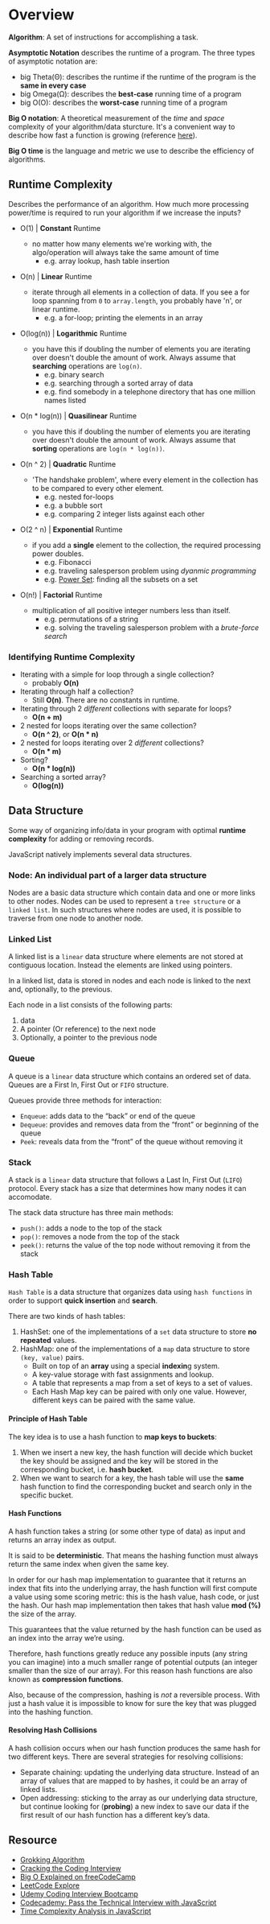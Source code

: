 # Overview

**Algorithm**: A set of instructions for accomplishing a task.

**Asymptotic Notation** describes the runtime of a program. The three types of asymptotic notation are:
- big Theta(Θ): describes the runtime if the runtime of the program is the **same in every case** 
- big Omega(Ω): describes the **best-case** running time of a program
- big O(O): describes the **worst-case** running time of a program 

**Big O notation**: A theoretical measurement of the *time* and *space* complexity of your algorithm/data sturcture. It's a convenient way to describe how fast a function is growing (reference [here](https://yourbasic.org/algorithms/big-o-notation-explained/)).

**Big O time** is the language and metric we use to describe the efficiency of algorithms.


## Runtime Complexity

Describes the performance of an algorithm. How much more processing power/time is required to run your algorithm if we increase the inputs?
- O(1) | **Constant** Runtime
    - no matter how many elements we're working with, the algo/operation will always take the same amount of time
        - e.g. array lookup, hash table insertion

- O(n) | **Linear** Runtime
    - iterate through all elements in a collection of data. If you see a for loop spanning from `0` to `array.length`, you probably have 'n', or linear runtime.
        - e.g. a for-loop; printing the elements in an array

- O(log(n)) | **Logarithmic** Runtime
    - you have this if doubling the number of elements you are iterating over doesn't double the amount of work. Always assume that **searching** operations are `log(n)`. 
        - e.g. binary search
        - e.g. searching through a sorted array of data
        - e.g. find somebody in a telephone directory that has one million names listed

- O(n * log(n)) | **Quasilinear** Runtime
    - you have this if doubling the number of elements you are iterating over doesn't double the amount of work. Always assume that **sorting** operations are `log(n * log(n))`.

- O(n ^ 2) | **Quadratic** Runtime
    - 'The handshake problem', where every element in the collection has to be compared to every other element.
        - e.g. nested for-loops
        - e.g. a bubble sort
        - e.g. comparing 2 integer lists against each other

- O(2 ^ n) | **Exponential** Runtime
    - if you add a **single** element to the collection, the required processing power doubles. 
        - e.g. Fibonacci  
        - e.g. traveling salesperson problem using *dyanmic programming*      
        - e.g. [Power Set](https://adrianmejia.com/most-popular-algorithms-time-complexity-every-programmer-should-know-free-online-tutorial-course/#Power-Set): finding all the subsets on a set

- O(n!) | **Factorial** Runtime
    - multiplication of all positive integer numbers less than itself. 
        - e.g. permutations of a string
        - e.g. solving the traveling salesperson problem with a *brute-force search*

### Identifying Runtime Complexity
- Iterating with a simple for loop through a single collection?
    - probably **O(n)**
- Iterating through half a collection?
    - Still **O(n)**. There are no constants in runtime.
- Iterating through 2 *different* collections with separate for loops?
    - **O(n + m)**
- 2 nested for loops iterating over the same collection?
    - **O(n ^ 2)**, or **O(n * n)**
- 2 nested for loops iterating over 2 *different* collections?
    - **O(n * m)**
- Sorting?
    - **O(n * log(n))**
- Searching a sorted array?
    - **O(log(n))**

## Data Structure

Some way of organizing info/data in your program with optimal **runtime complexity** for adding or removing records.

JavaScript natively implements several data structures.

### Node: An individual part of a larger data structure

Nodes are a basic data structure which contain data and one or more links to other nodes. Nodes can be used to represent a `tree structure` or a `linked list`. In such structures where nodes are used, it is possible to traverse from one node to another node.

### Linked List

A linked list is a `linear` data structure where elements are not stored at contiguous location. Instead the elements are linked using pointers.

In a linked list, data is stored in nodes and each node is linked to the next and, optionally, to the previous. 

Each node in a list consists of the following parts: 
1) data 
2) A pointer (Or reference) to the next node 
3) Optionally, a pointer to the previous node

### Queue

A queue is a `linear` data structure which contains an ordered set of data. Queues are a First In, First Out or `FIFO` structure.

Queues provide three methods for interaction:
- `Enqueue`: adds data to the “back” or end of the queue
- `Dequeue`: provides and removes data from the “front” or beginning of the queue
- `Peek`: reveals data from the “front” of the queue without removing it

### Stack

A stack is a `linear` data structure that follows a Last In, First Out (`LIFO`) protocol. Every stack has a size that determines how many nodes it can accomodate.

The stack data structure has three main methods: 
- `push()`: adds a node to the top of the stack
- `pop()`: removes a node from the top of the stack
- `peek()`: returns the value of the top node without removing it from the stack

### Hash Table

`Hash Table` is a data structure that organizes data using `hash functions` in order to support **quick insertion** and **search**.

There are two kinds of hash tables:
1. HashSet: one of the implementations of a `set` data structure to store **no repeated** values.
2. HashMap: one of the implementations of a `map` data structure to store `(key, value)` pairs.
    - Built on top of an **array** using a special **indexin**g system.
    - A key-value storage with fast assignments and lookup.
    - A table that represents a map from a set of keys to a set of values.
    - Each Hash Map key can be paired with only one value. However, different keys can be paired with the same value.

#### Principle of Hash Table

The key idea is to use a hash function to **map keys to buckets**:
1. When we insert a new key, the hash function will decide which bucket the key should be assigned and the key will be stored in the corresponding bucket, i.e. **hash bucket**.
2. When we want to search for a key, the hash table will use the **same** hash function to find the corresponding bucket and search only in the specific bucket.

#### Hash Functions

A hash function takes a string (or some other type of data) as input and returns an array index as output.

It is said to be **deterministic**. That means the hashing function must always return the same index when given the same key.

In order for our hash map implementation to guarantee that it returns an index that fits into the underlying array, the hash function will first compute a value using some scoring metric: this is the hash value, hash code, or just the hash. Our hash map implementation then takes that hash value **mod (%)** the size of the array.

This guarantees that the value returned by the hash function can be used as an index into the array we’re using.

Therefore, hash functions greatly reduce any possible inputs (any string you can imagine) into a much smaller range of potential outputs (an integer smaller than the size of our array). For this reason hash functions are also known as **compression functions**.

Also, because of the compression, hashing is *not* a reversible process. With just a hash value it is impossible to know for sure the key that was plugged into the hashing function.

#### Resolving Hash Collisions

A hash collision occurs when our hash function produces the same hash for two different keys. There are several strategies for resolving collisions:
- Separate chaining: updating the underlying data structure. Instead of an array of values that are mapped to by hashes, it could be an array of linked lists.
- Open addressing: sticking to the array as our underlying data structure, but continue looking for (**probing**) a new index to save our data if the first result of our hash function has a different key’s data.

## Resource
- [Grokking Algorithm](https://www.manning.com/books/grokking-algorithms)
- [Cracking the Coding Interview](http://www.crackingthecodinginterview.com/)
- [Big O Explained on freeCodeCamp](https://www.freecodecamp.org/news/big-o-notation-why-it-matters-and-why-it-doesnt-1674cfa8a23c/)
- [LeetCode Explore](https://leetcode.com/explore)
- [Udemy Coding Interview Bootcamp](https://www.udemy.com/course/coding-interview-bootcamp-algorithms-and-data-structure/)
- [Codecademy: Pass the Technical Interview with JavaScript](https://www.codecademy.com/learn/paths/pass-the-technical-interview-with-javascript/)
- [Time Complexity Analysis in JavaScript](https://www.jenniferbland.com/time-complexity-analysis-in-javascript/)
